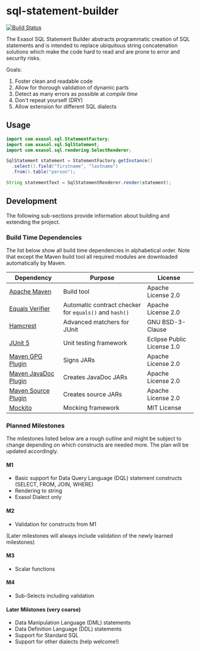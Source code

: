# sql-statement-builder

[![Build Status](https://travis-ci.com/EXASOL/sql-statement-builder.svg?branch=develop)](https://travis-ci.com/EXASOL/sql-statement-builder)

The Exasol SQL Statement Builder abstracts programmatic creation of SQL statements and is intended to replace ubiquitous string concatenation solutions which make the code hard to read and are prone to error and security risks.

Goals:

1. Foster clean and readable code
1. Allow for thorough validation of dynamic parts
1. Detect as many errors as possible at *compile time*
1. Don't repeat yourself (DRY)
1. Allow extension for different SQL dialects

## Usage

```java
import com.exasol.sql.StatementFactory;
import com.exasol.sql.SqlStatement;
import com.exasol.sql.rendering.SelectRenderer;

SqlStatement statement = StatementFactory.getInstance()
  .select().field("firstname", "lastname")
  .from().table("person");

String statementText = SqlStatementRenderer.render(statement);
```

## Development

The following sub-sections provide information about building and extending the project.

### Build Time Dependencies

The list below show all build time dependencies in alphabetical order. Note that except the Maven build tool all required modules are downloaded automatically by Maven.

| Dependency                                                                     | Purpose                                                | License                       |
---------------------------------------------------------------------------------|--------------------------------------------------------|--------------------------------
| [Apache Maven](https://maven.apache.org/)                                      | Build tool                                             | Apache License 2.0            |
| [Equals Verifier](https://github.com/jqno/equalsverifier)                      | Automatic contract checker for `equals()` and `hash()` | Apache License 2.0            |
| [Hamcrest](http://hamcrest.org/)                                               | Advanced matchers for JUnit                            | GNU BSD-3-Clause              |
| [JUnit 5](https://junit.org/junit5/)                                           | Unit testing framework                                 | Eclipse Public License 1.0    |
| [Maven GPG Plugin](https://maven.apache.org/plugins/maven-gpg-plugin/)         | Signs JARs                                             | Apache License 2.0            |
| [Maven JavaDoc Plugin](https://maven.apache.org/plugins/maven-javadoc-plugin/) | Creates JavaDoc JARs                                   | Apache License 2.0            |
| [Maven Source Plugin](https://maven.apache.org/plugins/maven-source-plugin/)   | Creates source JARs                                    | Apache License 2.0            |
| [Mockito](http://site.mockito.org/)                                            | Mocking framework                                      | MIT License                   |

### Planned Milestones

The milestones listed below are a rough outline and might be subject to change depending on which constructs are needed more. The plan will be updated accordingly.

#### M1

* Basic support for Data Query Language (DQL) statement constructs (SELECT, FROM, JOIN, WHERE)
* Rendering to string
* Exasol Dialect only

#### M2

* Validation for constructs from M1

(Later milestones will always include validation of the newly learned milestones)

#### M3

* Scalar functions

#### M4

* Sub-Selects including validation

#### Later Milstones (very coarse)

* Data Manipulation Language (DML) statements
* Data Definition Language (DDL) statements
* Support for Standard SQL
* Support for other dialects (help welcome!)
